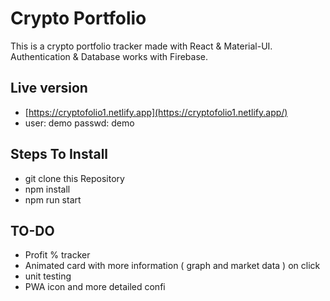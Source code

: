# Crypto Portfolio

This is a crypto portfolio tracker made with React & Material-UI.
Authentication & Database works with Firebase.

## Live version

- [https://cryptofolio1.netlify.app](https://cryptofolio1.netlify.app/)
- user: demo passwd: demo

## Steps To Install
- git clone this Repository
- npm install
- npm run start

## TO-DO
- Profit % tracker
- Animated card with more information ( graph and market data ) on click
- unit testing
- PWA icon and more detailed confi